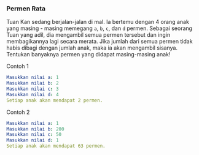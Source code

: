 ### Permen Rata

Tuan Kan sedang berjalan-jalan di mal. Ia bertemu dengan 4 orang anak yang masing - masing memegang
`a`, `b`, `c`, dan `d` permen. Sebagai seorang Tuan yang adil, dia mengambil semua permen tersebut dan ingin membagikannya lagi secara merata. Jika jumlah dari semua permen tidak habis dibagi dengan jumlah anak, maka ia akan mengambil sisanya. Tentukan banyaknya permen yang didapat masing-masing anak!

Contoh 1
```yaml
Masukkan nilai a: 1
Masukkan nilai b: 2
Masukkan nilai c: 3
Masukkan nilai d: 4
Setiap anak akan mendapat 2 permen.
```

Contoh 2
```yaml
Masukkan nilai a: 1
Masukkan nilai b: 200
Masukkan nilai c: 50
Masukkan nilai d: 1
Setiap anak akan mendapat 63 permen.
```